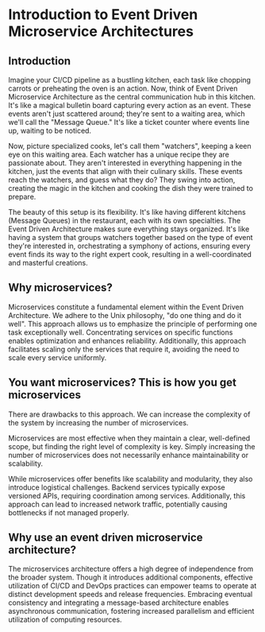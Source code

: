 # Introduction to Event Driven Microservice Architectures

## Introduction

Imagine your CI/CD pipeline as a bustling kitchen, each task like chopping
carrots or preheating the oven is an action. Now, think of Event Driven
Microservice Architecture as the central communication hub in this kitchen. It's
like a magical bulletin board capturing every action as an event. These events
aren't just scattered around; they're sent to a waiting area, which we'll call
the "Message Queue." It's like a ticket counter where events line up, waiting to
be noticed.

Now, picture specialized cooks, let's call them "watchers", keeping a keen eye
on this waiting area. Each watcher has a unique recipe they are passionate
about. They aren't interested in everything happening in the kitchen, just the
events that align with their culinary skills. These events reach the watchers,
and guess what they do? They swing into action, creating the magic in the
kitchen and cooking the dish they were trained to prepare.

The beauty of this setup is its flexibility. It's like having different kitchens
(Message Queues) in the restaurant, each with its own specialties. The Event
Driven Architecture makes sure everything stays organized. It's like having a
system that groups watchers together based on the type of event they're
interested in, orchestrating a symphony of actions, ensuring every event finds
its way to the right expert cook, resulting in a well-coordinated and masterful
creations.

## Why microservices?

Microservices constitute a fundamental element within the Event Driven
Architecture. We adhere to the Unix philosophy, "do one thing and do it well".
This approach allows us to emphasize the principle of performing one task
exceptionally well. Concentrating services on specific functions enables
optimization and enhances reliability. Additionally, this approach facilitates
scaling only the services that require it, avoiding the need to scale every
service uniformly.

## You want microservices? This is how you get microservices

There are drawbacks to this approach. We can increase the complexity of the
system by increasing the number of microservices.

Microservices are most effective when they maintain a clear, well-defined scope,
but finding the right level of complexity is key. Simply increasing the number
of microservices does not necessarily enhance maintainability or scalability.

While microservices offer benefits like scalability and modularity, they also
introduce logistical challenges. Backend services typically expose versioned
APIs, requiring coordination among services. Additionally, this approach can
lead to increased network traffic, potentially causing bottlenecks if not
managed properly.

## Why use an event driven microservice architecture?

The microservices architecture offers a high degree of independence from the
broader system. Though it introduces additional components, effective
utilization of CI/CD and DevOps practices can empower teams to operate at
distinct development speeds and release frequencies. Embracing eventual
consistency and integrating a message-based architecture enables asynchronous
communication, fostering increased parallelism and efficient utilization of
computing resources.
